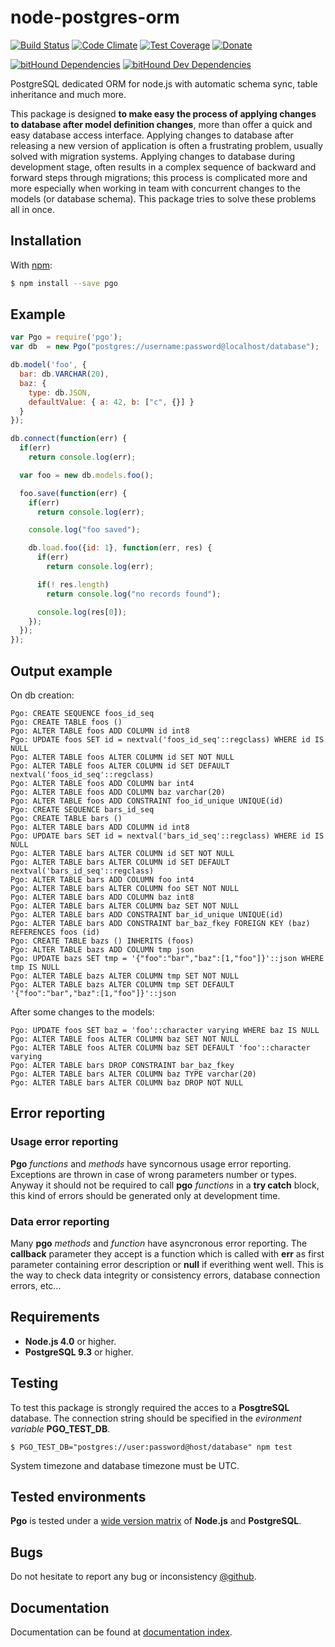 # node-postgres-orm

[![Build Status](https://travis-ci.org/iccicci/node-postgres-orm.png)](https://travis-ci.org/iccicci/node-postgres-orm)
[![Code Climate](https://codeclimate.com/github/iccicci/node-postgres-orm/badges/gpa.svg)](https://codeclimate.com/github/iccicci/node-postgres-orm)
[![Test Coverage](https://codeclimate.com/github/iccicci/node-postgres-orm/badges/coverage.svg)](https://codeclimate.com/github/iccicci/node-postgres-orm/coverage)
[![Donate](http://img.shields.io/bitcoin/donate.png?color=blue)](https://www.coinbase.com/cicci)

[![bitHound Dependencies](https://www.bithound.io/github/iccicci/node-postgres-orm/badges/dependencies.svg)](https://www.bithound.io/github/iccicci/node-postgres-orm/master/dependencies/npm)
[![bitHound Dev Dependencies](https://www.bithound.io/github/iccicci/node-postgres-orm/badges/devDependencies.svg)](https://www.bithound.io/github/iccicci/node-postgres-orm/master/dependencies/npm)

PostgreSQL dedicated ORM for node.js with automatic schema sync, table inheritance and much more.

This package is designed __to make easy the process of applying changes to database after model definition changes__, more than offer a quick and easy database access interface.
Applying changes to database after releasing a new version of application is often a frustrating problem, usually solved with migration systems. Applying changes to database
during development stage, often results in a complex sequence of backward and forward steps through migrations; this process is complicated more and more especially when
working in team with concurrent changes to the models (or database schema). This package tries to solve these problems all in once.

## Installation

With [npm](https://www.npmjs.com/package/pgo):
```sh
$ npm install --save pgo
```

## Example

```javascript
var Pgo = require('pgo');
var db  = new Pgo("postgres://username:password@localhost/database");

db.model('foo', {
  bar: db.VARCHAR(20),
  baz: {
    type: db.JSON,
    defaultValue: { a: 42, b: ["c", {}] }
  }
});

db.connect(function(err) {
  if(err)
    return console.log(err);

  var foo = new db.models.foo();

  foo.save(function(err) {
    if(err)
      return console.log(err);

    console.log("foo saved");

    db.load.foo({id: 1}, function(err, res) {
      if(err)
        return console.log(err);

      if(! res.length)
        return console.log("no records found");

      console.log(res[0]);
    });
  });
});
```

## Output example

On db creation:

```
Pgo: CREATE SEQUENCE foos_id_seq
Pgo: CREATE TABLE foos ()
Pgo: ALTER TABLE foos ADD COLUMN id int8
Pgo: UPDATE foos SET id = nextval('foos_id_seq'::regclass) WHERE id IS NULL
Pgo: ALTER TABLE foos ALTER COLUMN id SET NOT NULL
Pgo: ALTER TABLE foos ALTER COLUMN id SET DEFAULT nextval('foos_id_seq'::regclass)
Pgo: ALTER TABLE foos ADD COLUMN bar int4
Pgo: ALTER TABLE foos ADD COLUMN baz varchar(20)
Pgo: ALTER TABLE foos ADD CONSTRAINT foo_id_unique UNIQUE(id)
Pgo: CREATE SEQUENCE bars_id_seq
Pgo: CREATE TABLE bars ()
Pgo: ALTER TABLE bars ADD COLUMN id int8
Pgo: UPDATE bars SET id = nextval('bars_id_seq'::regclass) WHERE id IS NULL
Pgo: ALTER TABLE bars ALTER COLUMN id SET NOT NULL
Pgo: ALTER TABLE bars ALTER COLUMN id SET DEFAULT nextval('bars_id_seq'::regclass)
Pgo: ALTER TABLE bars ADD COLUMN foo int4
Pgo: ALTER TABLE bars ALTER COLUMN foo SET NOT NULL
Pgo: ALTER TABLE bars ADD COLUMN baz int8
Pgo: ALTER TABLE bars ALTER COLUMN baz SET NOT NULL
Pgo: ALTER TABLE bars ADD CONSTRAINT bar_id_unique UNIQUE(id)
Pgo: ALTER TABLE bars ADD CONSTRAINT bar_baz_fkey FOREIGN KEY (baz) REFERENCES foos (id)
Pgo: CREATE TABLE bazs () INHERITS (foos)
Pgo: ALTER TABLE bazs ADD COLUMN tmp json
Pgo: UPDATE bazs SET tmp = '{"foo":"bar","baz":[1,"foo"]}'::json WHERE tmp IS NULL
Pgo: ALTER TABLE bazs ALTER COLUMN tmp SET NOT NULL
Pgo: ALTER TABLE bazs ALTER COLUMN tmp SET DEFAULT '{"foo":"bar","baz":[1,"foo"]}'::json
```

After some changes to the models:

```
Pgo: UPDATE foos SET baz = 'foo'::character varying WHERE baz IS NULL
Pgo: ALTER TABLE foos ALTER COLUMN baz SET NOT NULL
Pgo: ALTER TABLE foos ALTER COLUMN baz SET DEFAULT 'foo'::character varying
Pgo: ALTER TABLE bars DROP CONSTRAINT bar_baz_fkey
Pgo: ALTER TABLE bars ALTER COLUMN baz TYPE varchar(20)
Pgo: ALTER TABLE bars ALTER COLUMN baz DROP NOT NULL
```

## Error reporting

### Usage error reporting

__Pgo__ _functions_ and _methods_ have syncornous usage error reporting. Exceptions are thrown in case of wrong parameters number or types.
Anyway it should not be required to call __pgo__ _functions_ in a __try catch__ block, this kind of errors should be generated only at development time.

### Data error reporting

Many __pgo__ _methods_ and _function_ have asyncronous error reporting. The __callback__ parameter they accept is a function which is called with
__err__ as first parameter containing error description or __null__ if everithing went well.
This is the way to check data integrity or consistency errors, database connection errors, etc...

## Requirements

* __Node.js 4.0__ or higher.
* __PostgreSQL 9.3__ or higher.

## Testing

To test this package is strongly required the acces to a __PosgtreSQL__ database. The connection string should
be specified in the _evironment variable_ __PGO_TEST_DB__.

```
$ PGO_TEST_DB="postgres://user:password@host/database" npm test
```

System timezone and database timezone must be UTC.

## Tested environments

__Pgo__ is tested under a [wide version matrix](https://travis-ci.org/iccicci/node-postgres-orm) of __Node.js__ and
__PostgreSQL__.

## Bugs

Do not hesitate to report any bug or inconsistency [@github](https://github.com/iccicci/node-postgres-orm/issues).

## Documentation

Documentation can be found at [documentation index](https://bitbucket.org/cicci/node-postgres-orm/src/master/doc/Index.md).
